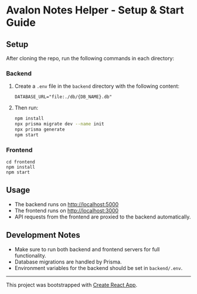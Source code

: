 
# Avalon Notes Helper - Setup & Start Guide


## Setup

After cloning the repo, run the following commands in each directory:

### Backend
1. Create a `.env` file in the `backend` directory with the following content:
	```env
	DATABASE_URL="file:./db/{DB_NAME}.db"
	```
2. Then run:
	```sh
	npm install
	npx prisma migrate dev --name init
	npx prisma generate
	npm start
	```

### Frontend
```
cd frontend
npm install
npm start
```

## Usage

- The backend runs on [http://localhost:5000](http://localhost:5000)
- The frontend runs on [http://localhost:3000](http://localhost:3000)
- API requests from the frontend are proxied to the backend automatically.

## Development Notes

- Make sure to run both backend and frontend servers for full functionality.
- Database migrations are handled by Prisma.
- Environment variables for the backend should be set in `backend/.env`.

---

This project was bootstrapped with [Create React App](https://github.com/facebook/create-react-app).
